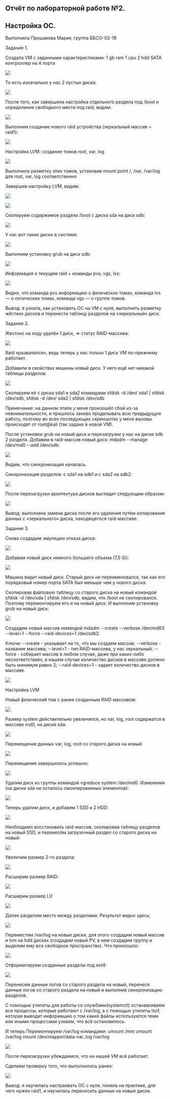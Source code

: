 ## Отчёт по лабораторной работе №2. #
## Настройка ОС. #

Выполнила Прошакова Мария, группа ББСО-02-18

Задание 1.

Создала VM с заданными характеристиками:
1 gb ram
1 cpu
2 hdd
SATA контроллер на 4 порта

![](https://github.com/i-mary/OS/blob/master/Lab_2/screenshots/Sceen1.jpg)

То есть изначально у нас 2 пустых диска:

![](https://github.com/i-mary/OS/blob/master/Lab_2/screenshots/Screen02.jpg)

После того, как завершена настройка отдельного раздела под /boot и определение свободного места под raid, видим:

![](https://github.com/i-mary/OS/blob/master/Lab_2/screenshots/Screen03.jpg)

Выполним создание нового raid устройства
(зеркальный массив = raid1):

![](https://github.com/i-mary/OS/blob/master/Lab_2/screenshots/Screen04.jpg)

Настройка LVM: создание томов root, var, log

![](https://github.com/i-mary/OS/blob/master/Lab_2/screenshots/Screen05.jpg)

Выполнила разметку этих томов, установив mount point
/, /var, /var/log для root, var, log соответственно

Завершив настройку LVM, видим:

![](https://github.com/i-mary/OS/blob/master/Lab_2/screenshots/Screen06.jpg)

![](https://github.com/i-mary/OS/blob/master/Lab_2/screenshots/Screen07.jpg)

Скопируем содержимое раздела /boot с диска sda на диск sdb:

![](https://github.com/i-mary/OS/blob/master/Lab_2/screenshots/Screen08.jpg)

У нас вот такие диски в системе:

![](https://github.com/i-mary/OS/blob/master/Lab_2/screenshots/Screen09.jpg)

Выполним установку grub на диск sdb:

![](https://github.com/i-mary/OS/blob/master/Lab_2/screenshots/Screen10.jpg)

Информация о текущем raid + команды pvs, vgs, lvs:

![](https://github.com/i-mary/OS/blob/master/Lab_2/screenshots/Screen11.jpg)

Видно, что команда pvs информацию о физических томах, команда lvs — о логических томах, команда vgs — о группе томов.


Вывод: я узнала, как установить ОС на VM с нуля, выполнить разметку жёстких дисков и перенести таблицу разделов на «зеркальный» диск.

Задание 2.

Жестоко на ходу удалён 1 диск, => статус RAID-массива:

![](https://github.com/i-mary/OS/blob/master/Lab_2/screenshots/Screen12.jpg)

Raid «развалился», ведь теперь у нас только 1 диск
VM по-прежнему работает.

Добавили в свойствах машины новый диск.
У него ещё нет никакой таблицы разделов:

![](https://github.com/i-mary/OS/blob/master/Lab_2/screenshots/Screen13.jpg)

Скопируем её с диска sda1 и sda2 командами sfdisk -d /dev/ sda1 | sfdisk /dev/sdb, sfdisk -d /dev/ sda2 | sfdisk /dev/sdb

Примечание: на данном этапе у меня произошёл сбой из-за невнимательности, и пришлось заново проделывать всю предыдущую работу, поэтому во всех последующих скриншотах у меня вызовы происходят от root@kali (так задано в новой VM).

После установки grub на новый диск и перезагрузки у нас на диске sdb 2 раздела.
Добавим в raid-массив новый диск: mdadm --manage /dev/md0 --add /dev/sdb:

![](https://github.com/i-mary/OS/blob/master/Lab_2/screenshots/Screen14.jpg)

Видим, что синхронизация началась.

Синхронизация разделов: с sda1 на sdb1 и с sda2 на sdb2:

![](https://github.com/i-mary/OS/blob/master/Lab_2/screenshots/Screen15.jpg)

После перезагрузки архитектура дисков выглядит следующим образом:

![](https://github.com/i-mary/OS/blob/master/Lab_2/screenshots/Screen16.jpg)

Вывод: выполнена замена диска после его удаления путём копирования данных с «зеркального» диска, находящегося raid-массиве.


Задание 3.

Снова создадим эмуляцию отказа диска:

![](https://github.com/i-mary/OS/blob/master/Lab_2/screenshots/Screen17.jpg)

Добавим новый диск немного большего объема (7,5 Gi):

![](https://github.com/i-mary/OS/blob/master/Lab_2/screenshots/Screen18.jpg)

Машина видит новый диск. Старый диск не переименовался, так как его порядковый номер порта SATA был меньше чем у нового диска.

Скопировав файловую таблицу со старого диска на новый командой sfdisk -d /dev/sda | sfdisk /dev/sdb, видим, что /boot не скопировался.
Поэтому перемонтируем его и на новый диск.
И выполним установку grub на новый диск:

![](https://github.com/i-mary/OS/blob/master/Lab_2/screenshots/Screen19.jpg)

Создадим новый массив командой mdadm --create --verbose /dev/md63 --level=1 --force --raid-devices=1 /dev/sdb2.

Ключи:
--create - указывает на то, что мы создаем массив;
--verbose - название массива;
--level=1 - тип RAID-массива, у нас зеркальный;
--force - собирает массив в любом случае, даже при каких-либо несоответствиях, в нашем случае количество дисков в массиве должно быть минимум равно 2;
--raid-devices=1 - задает количество дисков в массиве.

![](https://github.com/i-mary/OS/blob/master/Lab_2/screenshots/Screen20.jpg)

Настройка LVM

Новый физический том с ранее созданным RAID массивом:

![](https://github.com/i-mary/OS/blob/master/Lab_2/screenshots/Screen21.jpg)

Размер system действительно увеличился, но var, log, root содержатся в массиве md0, на диске sda:

![](https://github.com/i-mary/OS/blob/master/Lab_2/screenshots/Screen22.jpg)

Перемещение данных var, log, root со старого диска на новый:

![](https://github.com/i-mary/OS/blob/master/Lab_2/screenshots/Screen23.jpg)

Перемещение завершилось успешно:

![](https://github.com/i-mary/OS/blob/master/Lab_2/screenshots/Screen24.jpg)

Удалим диск из группы командой vgreduce system /dev/md0.
Изменения (на диске sda не осталось смонтированных элементов):

![](https://github.com/i-mary/OS/blob/master/Lab_2/screenshots/Screen25.jpg)

Теперь удалим диск, и добавим 1 SSD и 2 HDD:

![](https://github.com/i-mary/OS/blob/master/Lab_2/screenshots/Screen26.jpg)

Необходимо восстановить raid-массив, скопировав таблицу разделов на новый SSD, и перенесём загрузочный раздел со старого диска на новый:

![](https://github.com/i-mary/OS/blob/master/Lab_2/screenshots/Screen27.jpg)

Увеличим размер 2-го раздела:

![](https://github.com/i-mary/OS/blob/master/Lab_2/screenshots/Screen28.jpg)

Расширим размер RAID:

![](https://github.com/i-mary/OS/blob/master/Lab_2/screenshots/Screen29.jpg)

Расширим размер LV:

![](https://github.com/i-mary/OS/blob/master/Lab_2/screenshots/Screen30.jpg)

Далее разделим место между разделами. Результат видно здесь;

![](https://github.com/i-mary/OS/blob/master/Lab_2/screenshots/Screen31.jpg)

Переместим /var/log на новые диски, для этого создадим новый массив и lvm на hdd дисках (создадим новый PV, в нем создадим группу и выделим ему все свободное пространство). Что произошло:

![](https://github.com/i-mary/OS/blob/master/Lab_2/screenshots/Screen32.jpg)

Отформатируем созданные разделы под ext4:

![](https://github.com/i-mary/OS/blob/master/Lab_2/screenshots/Screen33.jpg)

Перенесем данные логов со старого раздела на новый, перенеся данные логов со старого раздела на новый и выполнив синхронизацию разделов.

С помощью утилиты для работы со службами(systemctl) останавливаем все процессы, которые работают с /var/log, а с помощью утилиты lsof, которая выводит информацию о том какие файлы используются теми или иными процессами узнаем, что всё остановилось.

И теперь Перемонтируем /var/log командами:
umount /mnt
umount /var/log
mount /dev/mapper/data-var_log /var/log

![](https://github.com/i-mary/OS/blob/master/Lab_2/screenshots/Screen34.jpg)

После перезагрузки убеждаемся, что на нашей VM всё работает.

Сделаем проверку того, что выполнилось ранее:

![](https://github.com/i-mary/OS/blob/master/Lab_2/screenshots/Screen35.jpg)

Вывод: я научилась настраивать ОС с нуля, поняла на практике, для чего нужен raid1, и научилась переносить данные на новые диски.
